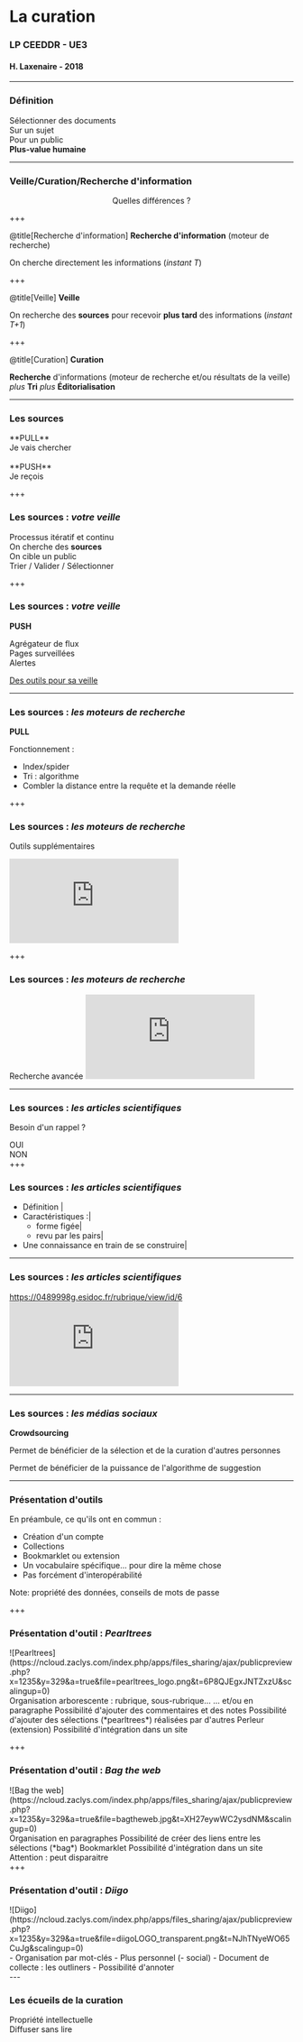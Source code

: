 
<!--Memento-->

<!-- Permet de personnaliser le texte qui apparait dans TOC-->
<!-- @title[titre modifié]-->

<!-- Permet d'avoir un cartouche autour du titre-->
<!--<p><span class="slide-title">JavaScript Block</span></p>-->

<!--permet d'ajouter une icone : https://fontawesome.com/icons?d=gallery-->
<!--@fa[arrows]-->

<!--permet de sauter une ligne-->
<!--<br>-->


# La curation

### LP CEEDDR - UE3 
#### H. Laxenaire - 2018

---

### Définition

Sélectionner des documents  
Sur un sujet  
Pour un public  
**Plus-value humaine**

---
### Veille/Curation/Recherche d'information
<center>Quelles différences ?</center>

+++

@title[Recherche d'information]
**Recherche d'information** (moteur de recherche)

On cherche directement les informations (*instant T*)

+++

@title[Veille]
**Veille** 

On recherche des **sources** pour recevoir **plus tard** des informations 
(*instant T+1*)

+++

@title[Curation]
**Curation**

**Recherche** d'informations (moteur de recherche et/ou résultats de la veille)
*plus* **Tri**
*plus* **Éditorialisation**

---


### Les sources

<div class="centrage">
**PULL**<br>
Je vais chercher<br>
<br>
**PUSH**<br>
Je reçois<br>
</div>

+++

### Les sources : *votre veille*

Processus itératif et continu  
On cherche des **sources**  
On cible un public  
Trier / Valider / Sélectionner

+++

### Les sources : *votre veille*

**PUSH**  

Agrégateur de flux  
Pages surveillées  
Alertes  

<i class="fas fa-hand-point-right"></i> [Des outils pour sa veille](http://www.bagtheweb.com/b/bIwEu9)

---

### Les sources : *les moteurs de recherche*

**PULL**

Fonctionnement :

* Index/spider
* Tri : algorithme
* Combler la distance entre la requête et la demande réelle

+++

### Les sources : *les moteurs de recherche*

Outils supplémentaires

![Outils](https://ncloud.zaclys.com/index.php/apps/files_sharing/ajax/publicpreview.php?x=1235&y=329&a=true&file=Google_outils.png&t=L59ONLYPxnFME84&scalingup=0)

+++

### Les sources : *les moteurs de recherche*

Recherche avancée
![Recherche experte](https://ncloud.zaclys.com/index.php/apps/files_sharing/ajax/publicpreview.php?x=1235&y=329&a=true&file=Startpage_recherche_avancee.png&t=28pkX5oZxmrEZu8&scalingup=0)


---

### Les sources : *les articles scientifiques*

Besoin d'un rappel ?  

<div class="left">
OUI
</div>

<div class="right">
NON
</div>
+++

### Les sources : *les articles scientifiques*

- Définition |
- Caractéristiques :|
  - forme figée|
  - revu par les pairs|
- Une connaissance en train de se construire|

--- 
### Les sources : *les articles scientifiques*

https://0489998g.esidoc.fr/rubrique/view/id/6
![Extrait esidoc](https://ncloud.zaclys.com/index.php/apps/files_sharing/ajax/publicpreview.php?x=1235&y=329&a=true&file=moteurs_esidoc.png&t=JhR6jQoHe1nITMY&scalingup=0)



---

### Les sources : *les médias sociaux*

**Crowdsourcing**

Permet de bénéficier de la sélection et de la curation d'autres personnes

<!--Ex. Pearltrees-->

Permet de bénéficier de la puissance de l'algorithme de suggestion

<!--Ex. Pinterest-->

---

### Présentation d'outils

En préambule, ce qu'ils ont en commun :   
- Création d'un compte
- Collections
- Bookmarklet ou extension
- Un vocabulaire spécifique... pour dire la même chose
- Pas forcément d'interopérabilité

Note: propriété des données, conseils de mots de passe

+++

### Présentation d'outil : *Pearltrees*

<div class="left">
![Pearltrees](https://ncloud.zaclys.com/index.php/apps/files_sharing/ajax/publicpreview.php?x=1235&y=329&a=true&file=pearltrees_logo.png&t=6P8QJEgxJNTZxzU&scalingup=0)
</div>

<div class="right">
Organisation arborescente : rubrique, sous-rubrique...  
... et/ou en paragraphe  
Possibilité d'ajouter des commentaires et des notes  
Possibilité d'ajouter des sélections (*pearltrees*) réalisées par d'autres
Perleur (extension)  
Possibilité d'intégration dans un site  

</div>



+++

### Présentation d'outil : *Bag the web*

<div class="left">
![Bag the web](https://ncloud.zaclys.com/index.php/apps/files_sharing/ajax/publicpreview.php?x=1235&y=329&a=true&file=bagtheweb.jpg&t=XH27eywWC2ysdNM&scalingup=0)
</div>
<div class="right">
Organisation en paragraphes  
Possibilité de créer des liens entre les sélections (*bag*)  
Bookmarklet  
Possibilité d'intégration dans un site  
Attention : peut disparaitre
</div>
+++

### Présentation d'outil : *Diigo*

<div class="left">
![Diigo](https://ncloud.zaclys.com/index.php/apps/files_sharing/ajax/publicpreview.php?x=1235&y=329&a=true&file=diigoLOGO_transparent.png&t=NJhTNyeWO65CuJg&scalingup=0)
</div>

<div class="right">
- Organisation par mot-clés   
- Plus personnel (- social)   
- Document de collecte : les outliners  
- Possibilité d'annoter  
</div>
---

### Les écueils de la curation

Propriété intellectuelle  
Diffuser sans lire  















